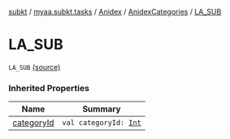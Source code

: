 [subkt](../../../index.md) / [myaa.subkt.tasks](../../index.md) / [Anidex](../index.md) / [AnidexCategories](index.md) / [LA_SUB](./-l-a_-s-u-b.md)

# LA_SUB

`LA_SUB` [(source)](https://github.com/Myaamori/SubKt/blob/master/src/main/kotlin/myaa/subkt/tasks/tasks.kt#L1027)

### Inherited Properties

| Name | Summary |
|---|---|
| [categoryId](category-id.md) | `val categoryId: `[`Int`](https://kotlinlang.org/api/latest/jvm/stdlib/kotlin/-int/index.html) |
